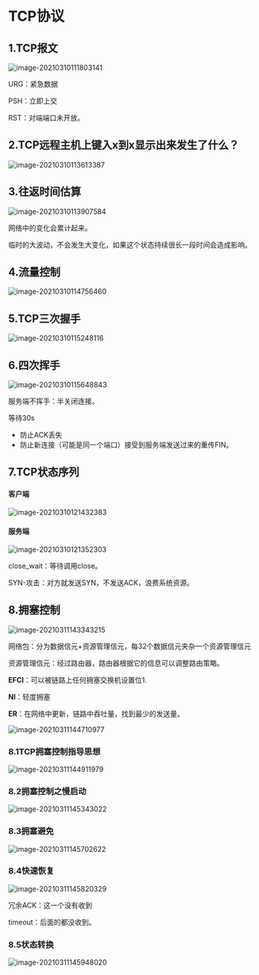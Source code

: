 # TCP协议

## 1.TCP报文

![image-20210310111803141](https://gitee.com/long_kejie/image/raw/master/image-20210310111803141.png)

URG：紧急数据

PSH：立即上交

RST：对端端口未开放。

## 2.TCP远程主机上键入x到x显示出来发生了什么？

![image-20210310113613387](https://gitee.com/long_kejie/image/raw/master/image-20210310113613387.png)

## 3.往返时间估算

![image-20210310113907584](https://gitee.com/long_kejie/image/raw/master/image-20210310113907584.png)

网络中的变化会累计起来。

临时的大波动，不会发生大变化，如果这个状态持续很长一段时间会造成影响。



## 4.流量控制

![image-20210310114756460](https://gitee.com/long_kejie/image/raw/master/image-20210310114756460.png)

## 5.TCP三次握手

![image-20210310115248116](https://gitee.com/long_kejie/image/raw/master/image-20210310115248116.png)

## 6.四次挥手

![image-20210310115648843](https://gitee.com/long_kejie/image/raw/master/image-20210310115648843.png)

服务端不挥手：半关闭连接。



等待30s

- 防止ACK丢失
- 防止新连接（可能是同一个端口）接受到服务端发送过来的重传FIN。

## 7.TCP状态序列

#### 客户端

![image-20210310121432383](https://gitee.com/long_kejie/image/raw/master/image-20210310121432383.png)

#### 服务端

![image-20210310121352303](https://gitee.com/long_kejie/image/raw/master/image-20210310121352303.png)

close_wait：等待调用close。



SYN-攻击：对方就发送SYN，不发送ACK，浪费系统资源。

## 8.拥塞控制

![image-20210311143343215](https://gitee.com/long_kejie/image/raw/master/image-20210311143343215.png)

网络包：分为数据信元+资源管理信元，每32个数据信元夹杂一个资源管理信元

资源管理信元：经过路由器，路由器根据它的信息可以调整路由策略。

**EFCI**：可以被链路上任何拥塞交换机设置位1.

**NI**：轻度拥塞

**ER**：在网络中更新，链路中吞吐量，找到最少的发送量。

![image-20210311144710977](https://gitee.com/long_kejie/image/raw/master/image-20210311144710977.png)

### 8.1TCP拥塞控制指导思想

![image-20210311144911979](https://gitee.com/long_kejie/image/raw/master/image-20210311144911979.png)

### 8.2拥塞控制之慢启动

![image-20210311145343022](https://gitee.com/long_kejie/image/raw/master/image-20210311145343022.png)

### 8.3拥塞避免

![image-20210311145702622](https://gitee.com/long_kejie/image/raw/master/image-20210311145702622.png)

### 8.4快速恢复

![image-20210311145820329](https://gitee.com/long_kejie/image/raw/master/image-20210311145820329.png)

冗余ACK：这一个没有收到

timeout：后面的都没收到。

### 8.5状态转换

![image-20210311145948020](https://gitee.com/long_kejie/image/raw/master/image-20210311145948020.png)
